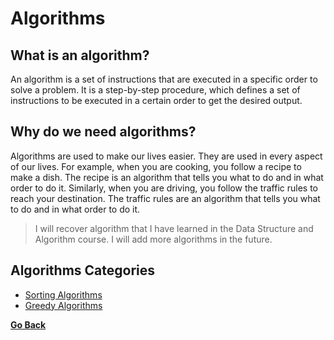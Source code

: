 # Algorithms

## What is an algorithm?

An algorithm is a set of instructions that are executed in a specific order to solve a problem. It is a step-by-step procedure, which defines a set of instructions to be executed in a certain order to get the desired output.

## Why do we need algorithms?

Algorithms are used to make our lives easier. They are used in every aspect of our lives. For example, when you are cooking, you follow a recipe to make a dish. The recipe is an algorithm that tells you what to do and in what order to do it. Similarly, when you are driving, you follow the traffic rules to reach your destination. The traffic rules are an algorithm that tells you what to do and in what order to do it.

> I will recover algorithm that I have learned in the Data Structure and Algorithm course. I will add more algorithms in the future.

## Algorithms Categories

* [Sorting Algorithms](SortingAlgorithms/README.md)
* [Greedy Algorithms](GreedyAlgorithms/README.md)

[**Go Back**](../README.md)
